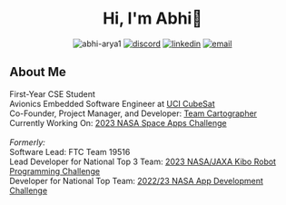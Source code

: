 <h1 align="center">Hi, I'm Abhi👋</h1>
<p align="center"><img src="https://komarev.com/ghpvc/?username=abhi-arya1&label=Profile%20views&color=0cab29&style=flat" alt="abhi-arya1" /> 
<a href=""><img src="https://img.shields.io/badge/discord-@abh1a-7289da" alt="discord"></a>
<a href="https://www.linkedin.com/in/abhiaarya/"><img src="https://img.shields.io/badge/LinkedIn-blue" alt="linkedin"></a>
<a href="mailto:abhigyaa@uci.edu"><img src="https://img.shields.io/badge/email-abhigyaa (AT) uci.edu-aa18c4" alt="email"></a>
</p>

<h2>About Me</h2>
First-Year CSE Student<br>
Avionics Embedded Software Engineer at <a href="https://projects.eng.uci.edu/projects/2022-2023/uci-cubesat">UCI CubeSat</a><br>
Co-Founder, Project Manager, and Developer: <a href="https://github.com/Team-Cartographer">Team Cartographer</a><br>
Currently Working On: <a href="https://github.com/Turfader/Team-Cartographer-Space-Apps-Challenge-2023">2023 NASA Space Apps Challenge</a><br><br>
<!--
<i>Currently Working On:</i> Quantitative and Sentiment Analysis, Web Development with MongoDB, Firebase, and NodeJS<br>
<i>Currently Learning:</i> Evolutionary Algorithms, OpenCV, OpenAI, Databases, and Full-Stack development.<br><br>-->
<i>Formerly:</i><br>
Software Lead: FTC Team 19516 <br>
Lead Developer for National Top 3 Team: <a href="https://github.com/abhi-arya1/Kibo-RPC">2023 NASA/JAXA Kibo Robot Programming Challenge</a><br>
Developer for National Top Team: <a href="https://github.com/abhi-arya1/cartographerADC23">2022/23 NASA App Development Challenge</a>

<!-- 
<h2></h2><h2>Github Stats</h2>
[![GitHub Streak](http://github-readme-streak-stats.herokuapp.com?user=abhi-arya1&theme=dark&background=000000)](https://git.io/streak-stats)<br>
[![Top Langs](https://github-readme-stats.vercel.app/api/top-langs/?username=abhi-arya1&layout=compact&theme=vision-friendly-dark)](https://github.com/anuraghazra/github-readme-stats)
<h2 align="left">Languages and Tools:</h2>
<p align="left"> <a href="https://www.arduino.cc/" target="_blank" rel="noreferrer"> <img src="https://cdn.worldvectorlogo.com/logos/arduino-1.svg" alt="arduino" width="40" height="40"/> </a> <a href="https://www.blender.org/" target="_blank" rel="noreferrer"> <img src="https://download.blender.org/branding/community/blender_community_badge_white.svg" alt="blender" width="40" height="40"/> </a> <a href="https://www.cprogramming.com/" target="_blank" rel="noreferrer"> <img src="https://raw.githubusercontent.com/devicons/devicon/master/icons/c/c-original.svg" alt="c" width="40" height="40"/> </a> <a href="https://www.w3schools.com/cs/" target="_blank" rel="noreferrer"> <img src="https://raw.githubusercontent.com/devicons/devicon/master/icons/csharp/csharp-original.svg" alt="csharp" width="40" height="40"/> </a> <a href="https://git-scm.com/" target="_blank" rel="noreferrer"> <img src="https://www.vectorlogo.zone/logos/git-scm/git-scm-icon.svg" alt="git" width="40" height="40"/> </a> <a href="https://golang.org" target="_blank" rel="noreferrer"> <img src="https://raw.githubusercontent.com/devicons/devicon/master/icons/go/go-original.svg" alt="go" width="40" height="40"/> </a> <a href="https://www.java.com" target="_blank" rel="noreferrer"> <img src="https://raw.githubusercontent.com/devicons/devicon/master/icons/java/java-original.svg" alt="java" width="40" height="40"/> </a> <a href="https://developer.mozilla.org/en-US/docs/Web/JavaScript" target="_blank" rel="noreferrer"> <img src="https://raw.githubusercontent.com/devicons/devicon/master/icons/javascript/javascript-original.svg" alt="javascript" width="40" height="40"/> </a> <a href="https://www.linux.org/" target="_blank" rel="noreferrer"> <img src="https://raw.githubusercontent.com/devicons/devicon/master/icons/linux/linux-original.svg" alt="linux" width="40" height="40"/> </a> <a href="https://www.mathworks.com/" target="_blank" rel="noreferrer"> <img src="https://upload.wikimedia.org/wikipedia/commons/2/21/Matlab_Logo.png" alt="matlab" width="40" height="40"/> </a> <a href="https://nodejs.org" target="_blank" rel="noreferrer"> <img src="https://raw.githubusercontent.com/devicons/devicon/master/icons/nodejs/nodejs-original-wordmark.svg" alt="nodejs" width="40" height="40"/> </a> <a href="https://opencv.org/" target="_blank" rel="noreferrer"> <img src="https://www.vectorlogo.zone/logos/opencv/opencv-icon.svg" alt="opencv" width="40" height="40"/> </a> <a href="https://www.photoshop.com/en" target="_blank" rel="noreferrer"> <img src="https://raw.githubusercontent.com/devicons/devicon/master/icons/photoshop/photoshop-line.svg" alt="photoshop" width="40" height="40"/> </a> <a href="https://www.python.org" target="_blank" rel="noreferrer"> <img src="https://raw.githubusercontent.com/devicons/devicon/master/icons/python/python-original.svg" alt="python" width="40" height="40"/> </a> <a href="https://seaborn.pydata.org/" target="_blank" rel="noreferrer"> <img src="https://seaborn.pydata.org/_images/logo-mark-lightbg.svg" alt="seaborn" width="40" height="40"/> </a> <a href="https://unity.com/" target="_blank" rel="noreferrer"> <img src="https://www.vectorlogo.zone/logos/unity3d/unity3d-icon.svg" alt="unity" width="40" height="40"/> </a> </p>
--> 
